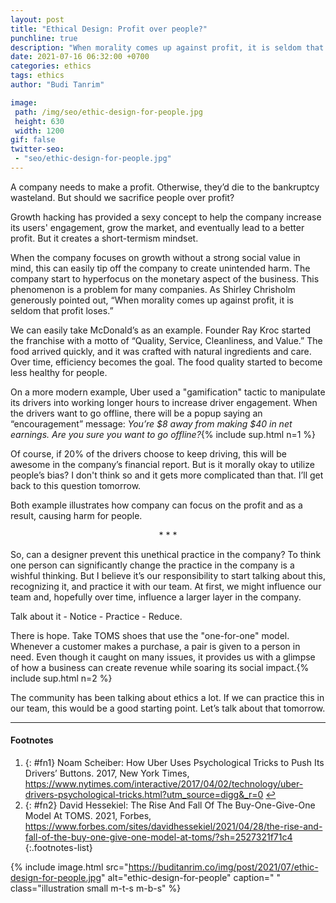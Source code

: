```yaml
---
layout: post
title: "Ethical Design: Profit over people?"
punchline: true
description: "When morality comes up against profit, it is seldom that profit loses."
date: 2021-07-16 06:32:00 +0700
categories: ethics
tags: ethics
author: "Budi Tanrim"

image:
 path: /img/seo/ethic-design-for-people.jpg
 height: 630
 width: 1200
gif: false
twitter-seo: 
 - "seo/ethic-design-for-people.jpg"
---
```


A company needs to make a profit. Otherwise, they’d die to the bankruptcy wasteland. But should we sacrifice people over profit?

Growth hacking has provided a sexy concept to help the company increase its users' engagement, grow the market, and eventually lead to a better profit. But it creates a short-termism mindset.

When the company focuses on growth without a strong social value in mind, this can easily tip off the company to create unintended harm. The company start to hyperfocus on the monetary aspect of the business. This phenomenon is a problem for many companies. As Shirley Chrisholm generously pointed out, “When morality comes up against profit, it is seldom that profit loses.”

We can easily take McDonald’s as an example. Founder Ray Kroc started the franchise with a motto of “Quality, Service, Cleanliness, and Value.” The food arrived quickly, and it was crafted with natural ingredients and care. Over time, efficiency becomes the goal. The food quality started to become less healthy for people.

On a more modern example, Uber used a "gamification" tactic to manipulate its drivers into working longer hours to increase driver engagement. When the drivers want to go offline, there will be a popup saying an “encouragement” message: _You’re $8 away from making $40 in net earnings. Are you sure you want to go offline?_{% include sup.html n=1 %}

Of course, if 20% of the drivers choose to keep driving, this will be awesome in the company’s financial report. But is it morally okay to utilize people’s bias? I don't think so and it gets more complicated than that. I’ll get back to this question tomorrow.

Both example illustrates how company can focus on the profit and as a result, causing harm for people.

<center class="m-b-s m-t-s">* * *</center>

So, can a designer prevent this unethical practice in the company? To think one person can significantly change the practice in the company is a wishful thinking. But I believe it’s our responsibility to start talking about this, recognizing it, and practice it with our team. At first, we might influence our team and, hopefully over time, influence a larger layer in the company.

Talk about it - Notice - Practice - Reduce.

There is hope. Take TOMS shoes that use the "one-for-one" model. Whenever a customer makes a purchase, a pair is given to a person in need. Even though it caught on many issues, it provides us with a glimpse of how a business can create revenue while soaring its social impact.{% include sup.html n=2 %}

The community has been talking about ethics a lot. If we can practice this in our team, this would be a good starting point. Let’s talk about that tomorrow.

---

#### Footnotes
1. {: #fn1} Noam Scheiber: How Uber Uses Psychological Tricks to Push Its Drivers’ Buttons. 2017, New York Times, https://www.nytimes.com/interactive/2017/04/02/technology/uber-drivers-psychological-tricks.html?utm_source=digg&_r=0 [↩](#a1)
2. {: #fn2} David Hessekiel: The Rise And Fall Of The Buy-One-Give-One Model At TOMS. 2021, Forbes, https://www.forbes.com/sites/davidhessekiel/2021/04/28/the-rise-and-fall-of-the-buy-one-give-one-model-at-toms/?sh=2527321f71c4
{:.footnotes-list}


{% include image.html 
src="https://buditanrim.co/img/post/2021/07/ethic-design-for-people.jpg" 
alt="ethic-design-for-people" 
caption=" "
class="illustration small m-t-s m-b-s" %}
